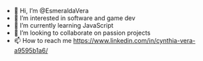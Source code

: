 - 👋 Hi, I’m @EsmeraldaVera
- 👀 I’m interested in software and game dev
- 🌱 I’m currently learning JavaScript
- 💞️ I’m looking to collaborate on passion projects
- 📫 How to reach me https://www.linkedin.com/in/cynthia-vera-a9595b1a6/

<!---
EsmeraldaVera/EsmeraldaVera is a ✨ special ✨ repository because its `README.md` (this file) appears on your GitHub profile.
You can click the Preview link to take a look at your changes.
--->
